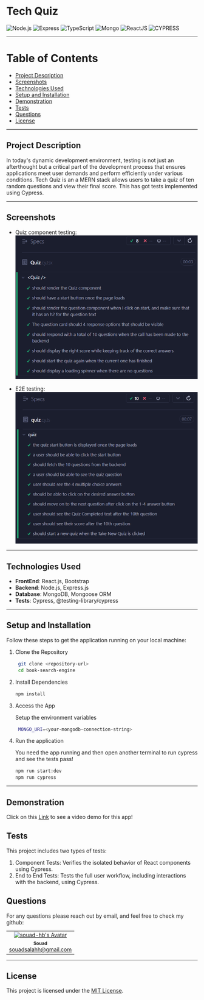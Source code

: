# **Tech Quiz**

![Node.js](https://img.shields.io/badge/Node.js-339933?style=for-the-badge&logo=nodedotjs&logoColor=white)
![Express](https://img.shields.io/badge/Express.js-000000?style=for-the-badge&logo=express&logoColor=white)
![TypeScript](https://img.shields.io/badge/TypeScript-007ACC?style=for-the-badge&logo=typescript&logoColor=white)
![Mongo](https://img.shields.io/badge/-MongoDB-13aa52?style=for-the-badge&logo=mongodb&logoColor=white)
![ReactJS](https://img.shields.io/badge/-ReactJs-61DAFB?logo=react&logoColor=white&style=for-the-badge)
![CYPRESS](https://img.shields.io/badge/Cypress-17202C?style=for-the-badge&logo=cypress&logoColor=white)

---

# Table of Contents

- [Project Description](#project-description)
- [Screenshots](#screenshots)
- [Technologies Used](#technologies-used)
- [Setup and Installation](#setup-and-installation)
- [Demonstration](#demonstration)
- [Tests](#Tests)
- [Questions](#questions)
- [License](#license)

---

## Project Description

In today's dynamic development environment, testing is not just an afterthought but a critical part of the development process that ensures applications meet user demands and perform efficiently under various conditions. Tech Quiz is an a MERN stack allows users to take a quiz of ten random questions and view their final score. This has got tests implemented using Cypress.

---

## Screenshots

- Quiz component testing:
  ![alt text](<assets/component pass.png>)

- E2E testing:
  ![alt text](<assets/e2e pass.png>)

---

## Technologies Used

- **FrontEnd**: React.js, Bootstrap
- **Backend**: Node.js, Express.js
- **Database**: MongoDB, Mongoose ORM
- **Tests**: Cypress, @testing-library/cypress

---

## Setup and Installation

Follow these steps to get the application running on your local machine:

1. Clone the Repository

   ```bash
    git clone <repository-url>
    cd book-search-engine
   ```

2. Install Dependencies

   ```bash
   npm install
   ```

3. Access the App

   Setup the environment variables

   ```bash
    MONGO_URI=<your-mongodb-connection-string>
   ```

4. Run the application

   You need the app running and then open another terminal to run cypress and see the tests pass!
   ```bash
   npm run start:dev
   npm run cypress
   ```

---

## Demonstration

Click on this [Link](https://book-search-engine-9icu.onrender.com/) to see a video demo for this app!

## Tests

This project includes two types of tests:
  1. Component Tests: Verifies the isolated behavior of React components using Cypress.
  2. End to End Tests: Tests the full user workflow, including interactions with the backend, using Cypress.

## Questions

For any questions please reach out by email, and feel free to check my github:

<table>
  <tr>
    <td align="center">
      <a href="https://github.com/souad-hb">
        <img src="https://github.com/souad-hb.png?size=100" width="100px;" alt="souad-hb's Avatar"/>
        <br />
        <sub><b>Souad</b></sub>
      </a>
      <br />
      <a href="mailto:souadsalahh@gmail.com">souadsalahh@gmail.com</a>
    </td>
  </tr>
</table>

---

## License

This project is licensed under the [MIT License](https://opensource.org/licenses/MIT).
